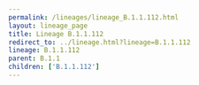 ```yaml
---
permalink: /lineages/lineage_B.1.1.112.html
layout: lineage_page
title: Lineage B.1.1.112
redirect_to: ../lineage.html?lineage=B.1.1.112
lineage: B.1.1.112
parent: B.1.1
children: ['B.1.1.112']
---
```

